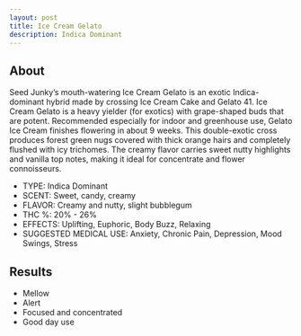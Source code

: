 ```yaml
---
layout: post
title: Ice Cream Gelato
description: Indica Dominant 
---
```

## About
Seed Junky’s mouth-watering Ice Cream Gelato is an exotic Indica-dominant hybrid made by crossing Ice Cream Cake and Gelato 41. Ice Cream Gelato is a heavy yielder (for exotics) with grape-shaped buds that are potent. Recommended especially for indoor and greenhouse use, Gelato Ice Cream finishes flowering in about 9 weeks. This double-exotic cross produces forest green nugs covered with thick orange hairs and completely flushed with icy trichomes. The creamy flavor carries sweet nutty highlights and vanilla top notes, making it ideal for concentrate and flower connoisseurs.

* TYPE: Indica Dominant
* SCENT: Sweet, candy, creamy
* FLAVOR: Creamy and nutty, slight bubblegum
* THC %: 20% - 26%
* EFFECTS: Uplifting, Euphoric, Body Buzz, Relaxing
* SUGGESTED MEDICAL USE: Anxiety, Chronic Pain, Depression, Mood Swings, Stress

## Results

* Mellow
* Alert
* Focused and concentrated
* Good day use
